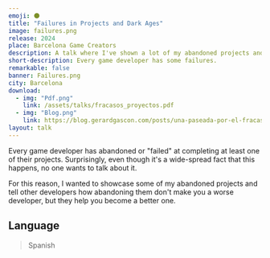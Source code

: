 ```yaml
---
emoji: 🌑
title: "Failures in Projects and Dark Ages"
image: failures.png
release: 2024
place: Barcelona Game Creators
description: A talk where I've shown a lot of my abandoned projects and explained how failing at completing projects can actually be a good thing.
short-description: Every game developer has some failures.
remarkable: false
banner: Failures.png
city: Barcelona
download:
  - img: "Pdf.png"
    link: /assets/talks/fracasos_proyectos.pdf
  - img: "Blog.png"
    link: https://blog.gerardgascon.com/posts/una-paseada-por-el-fracaso/
layout: talk
---
```


Every game developer has abandoned or "failed" at completing at least one of their projects. Surprisingly, even though it's a wide-spread fact that this happens, no one wants to talk about it.

For this reason, I wanted to showcase some of my abandoned projects and tell other developers how abandoning them don't make you a worse developer, but they help you become a better one.

## Language

> Spanish
